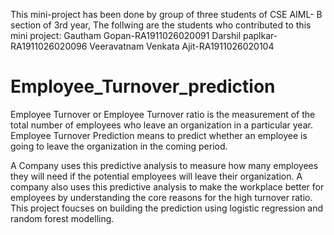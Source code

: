 This mini-project has been done by group of three students of CSE AIML- B section of 3rd year, The follwing are the students who contributed to this mini project:
Gautham Gopan-RA1911026020091
Darshil paplkar-RA1911026020096
Veeravatnam Venkata Ajit-RA1911026020104

# Employee_Turnover_prediction
Employee Turnover or Employee Turnover ratio is the measurement of the total number of employees who leave an organization in a particular year. Employee Turnover Prediction means to predict whether an employee is going to leave the organization in the coming period.

A Company uses this predictive analysis to measure how many employees they will need if the potential employees will leave their organization. A company also uses this predictive analysis to make the workplace better for employees by understanding the core reasons for the high turnover ratio.
This project foucses on building the prediction using logistic regression and random forest modelling.
